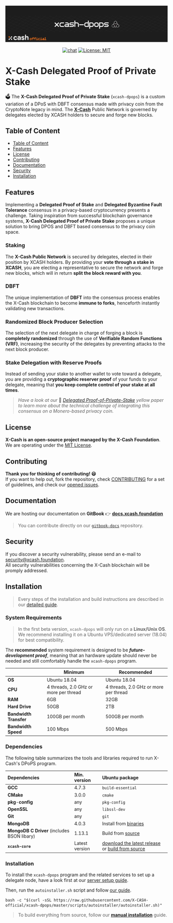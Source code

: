 <div align=middle>

<a align="center" href="https://x-network.io/xcash"><img src="header.png" alt="X-Cash Delegated Proof of Private Stake"></a>

[![chat](https://img.shields.io/discord/470575102203920395?logo=discord)](https://discordapp.com/invite/4CAahnd)
[![License: MIT](https://img.shields.io/badge/License-MIT-green.svg?style=flat)](https://opensource.org/licenses/MIT)

</div>

# X-Cash Delegated Proof of Private Stake

🗳️ The **X-Cash Delegated Proof of Private Stake** (`xcash-dpops`) is a custom variation of a DPoS with DBFT consensus made with privacy coin from the CryptoNote legacy in mind.
The **[X-Cash](https://github.com/X-Cash-Official/xcash-core)** Public Network is governed by delegates elected by XCASH holders to secure and forge new blocks. 

## Table of Content 

  - [Table of Content](#table-of-content)
  - [Features](#features)
  - [License](#license)
  - [Contributing](#contributing)
  - [Documentation](#documentation)
  - [Security](#security)
  - [Installation](#installation)

## Features

Implementing a **Delegated Proof of Stake** and **Delegated Byzantine Fault Tolerance** consensus in a privacy-based cryptocurrency presents a challenge. Taking inspiration from successful blockchain governance systems, **X-Cash Delegated Proof of Private Stake** proposes a unique solution to bring DPOS and DBFT based consensus to the privacy coin space.

### **Staking**
The **X-Cash Public Network** is secured by delegates, elected in their position by XCASH holders. By providing your **vote through a stake in XCASH**, you are electing a representative to secure the network and forge new blocks, which will in return **split the block reward with you**.

### **DBFT** 
The unique implementation of **DBFT** into the consensus process enables the X-Cash blockchain to become **immune to forks**, henceforth instantly validating new transactions.

### **Randomized Block Producer Selection**  
The selection of the next delegate in charge of forging a block is **completely randomized** through the use of **Verifiable Random Functions (VRF)**, increasing the security of the delegates by preventing attacks to the next block producer.

### **Stake Delegation with Reserve Proofs**
Instead of sending your stake to another wallet to vote toward a delegate, you are providing a **cryptographic reserver proof** of your funds to your delegate, meaning that **you keep complete control of your stake at all times**.


> *Have a look at our* 📜 *[Delegated Proof-of-Private-Stake](https://x-network.io/whitepaper/XCASH_Yellowpaper_DPoPS.pdf) yellow paper to learn more about the technical challenge of integrating this consensus on a Monero-based privacy coin.*


## License

**X-Cash is an open-source project managed by the X-Cash Foundation**.  
We are operating under the [MIT License](LICENSE).

## Contributing

**Thank you for thinking of contributing! 😃**   
If you want to help out, fork the repository, check [CONTRIBUTING](https://github.com/X-CASH-official/.github/blob/master/CONTRIBUTING.md) for a set of guidelines, and check our [opened issues](https://github.com/X-CASH-official/xcash-core/issues).

## Documentation

We are hosting our documentation on **GitBook** 👉 [**docs.xcash.foundation**](https://docs.xcash.foundation/)

> You can contribute directly on our [`gitbook-docs`](https://github.com/X-CASH-official/gitbook-docs) repository.

## Security 

If you discover a security vulnerability, please send an e-mail to [security@xcash.foundation](mailto:security@xcash.foundation).  
All security vulnerabilities concerning the X-Cash blockchain will be promply addressed.

## Installation

> Every steps of the installation and build instructions are described in our [detailed guide](https://docs.xcash.foundation/dpops/get-started). 

### System Requirements

> In the first beta version, `xcash-dpops` will only run on a **Linux/Unix OS**. We recommend installing it on a Ubuntu VPS/dedicated server (18.04) for best compatibility.

The **recommended** system requirement is designed to be ***future-development proof***, meaning that an hardware update should never be needed and still comfortably handle the `xcash-dpops` program.

|                    | Minimum                                | Recommended                              |
|--------------------|----------------------------------------|---------------------------------------|
| **OS**                 | Ubuntu 18.04                           | Ubuntu 18.04                          |
| **CPU**                | 4 threads, 2.0 GHz or more per thread  | 4 threads, 2.0 GHz or more per thread |
| **RAM**                | 6GB                                    | 32GB                                  |
| **Hard Drive**         | 50GB                                   | 2TB                                   |
| **Bandwidth Transfer** | 100GB per month                        | 500GB per month                       |
| **Bandwidth Speed**   | 100 Mbps                               | 500 Mbps                              |

### Dependencies

The following table summarizes the tools and libraries required to run X-Cash's DPoPS program.

| Dependencies | Min. version | Ubuntu package |
| :--- | :--- | :--- |
| **GCC** | 4.7.3 | `build-essential` |
| **CMake** | 3.0.0 | `cmake` |
| **pkg**-**config** | any | `pkg-config` |
| **OpenSSL** | any | `libssl-dev` |
| **Git** | any | `git` |
| **MongoDB** | 4.0.3 | Install from [binaries](https://www.mongodb.com/download-center/community) |
| **MongoDB C Driver** \(includes BSON libary\) | 1.13.1 | Build from [source](https://github.com/mongodb/mongo-c-driver/releases/) |
| **`xcash-core`** | Latest version | [download the latest release](https://github.com/X-CASH-official/X-CASH/releases) or [build from source](https://github.com/X-CASH-official/X-CASH#compiling-x-cash-from-source) |

### Installation

To install the `xcash-dpops` program and the related services to set up a delegate node, have a look first at our [server setup guide](https://docs.xcash.foundation/dpops/server-setup). 

Then, run the `autoinstaller.sh` script and follow [our guide](https://docs.xcash.foundation/dpops/installation-process#installer-script).
```shell
bash -c "$(curl -sSL https://raw.githubusercontent.com/X-CASH-official/xcash-dpops/master/scripts/autoinstaller/autoinstaller.sh)"
```

> To build everything from source, follow our **[manual installation](https://github.com/X-CASH-official/android-wallet/releases)** guide.